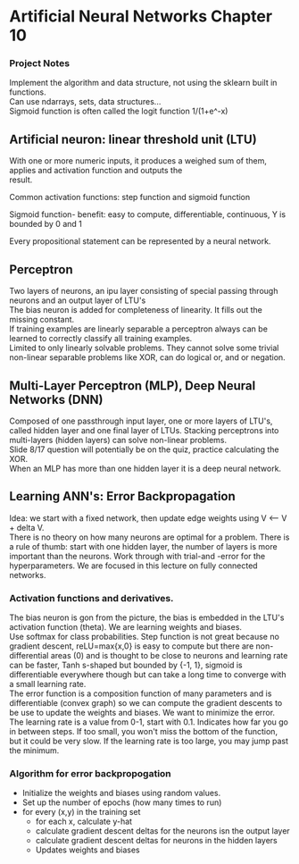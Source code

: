# Artificial Neural Networks Chapter 10
### Project Notes
Implement the algorithm and data structure, not using the sklearn built in functions. <br/>
Can use ndarrays, sets, data structures...<br/>
Sigmoid function is often called the logit function 1/(1+e^-x)

## Artificial neuron: linear threshold unit (LTU)
With one or more numeric inputs, it produces a weighed sum of them, applies and activation function and outputs the  
result.

Common activation functions: step function and sigmoid function

Sigmoid function- benefit: easy to compute, differentiable, continuous, Y is bounded by 0 and 1

Every propositional statement can be represented by a neural network.

## Perceptron
Two layers of neurons, an ipu layer consisting of special passing through neurons and an output layer of LTU's<br/>
The bias neuron is added for completeness of linearity.  It fills out the missing constant.<br/>
If training examples are linearly separable a perceptron always can be learned to correctly classify all training 
examples.<br/> Limited to only linearly solvable problems.  They cannot solve some trivial non-linear separable problems
like XOR, can do logical or, and or negation.<br/>

## Multi-Layer Perceptron (MLP), Deep Neural Networks (DNN)
Composed of one passthrough input layer, one or more layers of LTU's, called hidden layer and one final layer of LTUs.
Stacking perceptrons into multi-layers (hidden layers) can solve non-linear problems.<br/>
Slide 8/17 question will potentially be on the quiz, practice calculating the XOR.<br/>
When an MLP has more than one hidden layer it is a deep neural network.<br/>

## Learning ANN's: Error Backpropagation
Idea: we start with a fixed network, then update edge weights using  V <-- V + delta V.<br/>
There is no theory on how many neurons are optimal for a problem.  There is a rule of thumb: start with one hidden 
layer, the number of layers is more important than the neurons.  Work through with trial-and -error for the 
hyperparameters.  We are focused in this lecture on fully connected networks.

### Activation functions and derivatives.
The bias neuron is gon from the picture, the bias is embedded in the LTU's activation function (theta).  We are learning 
weights and biases.  <br/>
Use softmax for class probabilities.
Step function is not great because no gradient descent, reLU=max{x,0} is easy to compute but there are non-differential
areas (0) and is thought to be close to neurons and learning rate can be faster, Tanh s-shaped but bounded by {-1, 1}, 
sigmoid is differentiable everywhere though but can take a long time to converge with a small learning rate.<br/>
The error function is a composition function of many parameters and is differentiable (convex graph) so we can compute 
the gradient descents to be use to update the weights and biases.  We want to minimize the error.
The learning rate is a value from 0-1, start with 0.1.  Indicates how far you go in between steps.  If too small, you 
won't miss the bottom of the function, but it could be very slow.  If the learning rate is too large, you may jump
past the minimum.<br/>

### Algorithm for error backpropogation
* Initialize the weights and biases using random values.
* Set up the number of epochs (how many times to run)
* for every (x,y) in the training set
    * for each x, calculate y-hat
    * calculate gradient descent deltas for the neurons isn the output layer
    * calculate gradient descent deltas for neurons in the hidden layers
    * Updates weights and biases